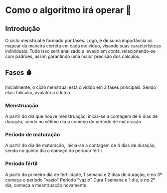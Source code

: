 # Como o algoritmo irá operar 🔁 #

## <b> Introdução </b>
O ciclo menstrual é formado por fases. Logo, é de suma importância os mapear da maneira correta em cada individuo, visando suas características individuais. Tudo isso será analisado e levado em conta, relacionando-se com padrões, assim garantindo uma maior precisão dos cálculos.

## <b> Fases 🩸</b>
Inicialmente, o ciclo menstrual está dividido em 3 fases principais. Sendo elas: folicular, ovulatória e lútea.
### Menstruação
A partir do dia que houve menstruação, inicia-se a contagem de 6 dias de duração, sendo no sétimo dia o começo do período de maturação.<br>
### Período de maturação
A partir do dia de maturação, inicia-se a contagem de 4 dias de duração, sendo no quinto dia o começo do período fértil. 
### Período fértil
A partir do primeiro dia de fertilidade, 1 semana e 2 dias de duração, e no 3º começa o período "vazio"
Período "vazio"
Dura 1 semana e 1 dia, e no 2º dia, começa a mesntruação novamente